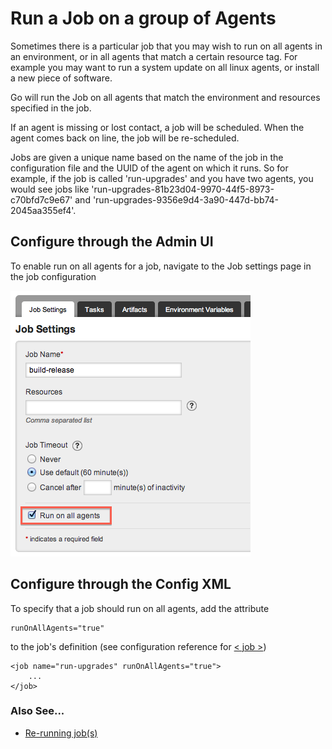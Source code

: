 # Run a Job on a group of Agents

Sometimes there is a particular job that you may wish to run on all agents in an environment, or in all agents that match a certain resource tag. For example you may want to run a system update on all linux agents, or install a new piece of software.

Go will run the Job on all agents that match the environment and resources specified in the job.

If an agent is missing or lost contact, a job will be scheduled. When the agent comes back on line, the job will be re-scheduled.

Jobs are given a unique name based on the name of the job in the configuration file and the UUID of the agent on which it runs. So for example, if the job is called 'run-upgrades' and you have two agents, you would see jobs like 'run-upgrades-81b23d04-9970-44f5-8973-c70bfd7c9e67' and 'run-upgrades-9356e9d4-3a90-447d-bb74-2045aa355ef4'.

## Configure through the Admin UI

To enable run on all agents for a job, navigate to the Job settings page in the job configuration

![](../resources/images/cruise/admin/runonall_job.png)

## Configure through the Config XML

To specify that a job should run on all agents, add the attribute

``` {.code}
runOnAllAgents="true"
```

to the job's definition (see configuration reference for [< job >](configuration_reference.html#job))

``` {.code}
<job name="run-upgrades" runOnAllAgents="true">
    ...
</job>
```

### Also See...

-   [Re-running job(s)](../faq/job_rerun.html)